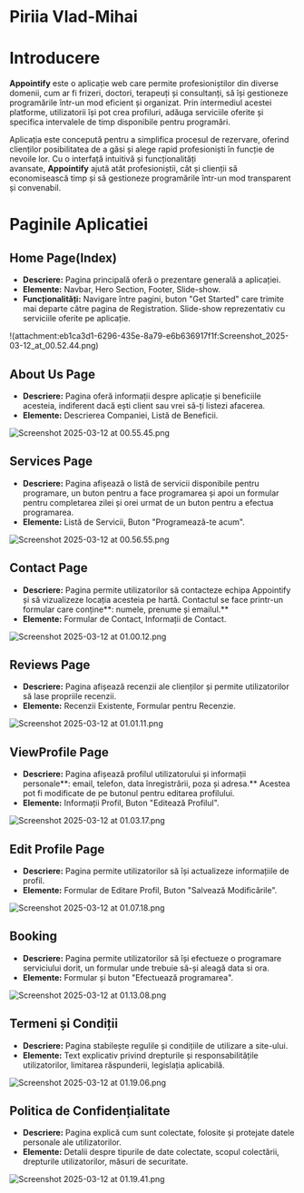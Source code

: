 # Piriia Vlad-Mihai 

# Introducere

**Appointify** este o aplicație web care permite profesioniștilor din diverse domenii, cum ar fi frizeri, doctori, terapeuți și consultanți, să își gestioneze programările într-un mod eficient și organizat. Prin intermediul acestei platforme, utilizatorii își pot crea profiluri, adăuga serviciile oferite și specifica intervalele de timp disponibile pentru programări.

Aplicația este concepută pentru a simplifica procesul de rezervare, oferind clienților posibilitatea de a găsi și alege rapid profesioniști în funcție de nevoile lor. Cu o interfață intuitivă și funcționalități avansate, **Appointify** ajută atât profesioniștii, cât și clienții să economisească timp și să gestioneze programările într-un mod transparent și convenabil.

# Paginile Aplicatiei

## Home Page(Index)

- **Descriere:** Pagina principală oferă o prezentare generală a aplicației.
- **Elemente:** Navbar, Hero Section, Footer, Slide-show.
- **Funcționalități:** Navigare între pagini, buton "Get Started" care trimite mai departe către pagina de Registration. Slide-show reprezentativ cu serviciile oferite pe aplicație.

!(attachment:eb1ca3d1-6296-435e-8a79-e6b636917f1f:Screenshot_2025-03-12_at_00.52.44.png)


## About Us Page

- **Descriere:** Pagina oferă informații despre aplicație și beneficiile acesteia, indiferent dacă ești client sau vrei să-ți listezi afacerea.
- **Elemente:** Descrierea Companiei, Listă de Beneficii.

![Screenshot 2025-03-12 at 00.55.45.png](attachment:9b7ba220-a40e-4f32-aac8-6252174d07f4:Screenshot_2025-03-12_at_00.55.45.png)

## Services Page

- **Descriere:** Pagina afișează o listă de servicii disponibile pentru programare, un buton pentru a face programarea și apoi un formular pentru completarea zilei și orei urmat de un buton pentru a efectua programarea.
- **Elemente:** Listă de Servicii, Buton "Programează-te acum".

![Screenshot 2025-03-12 at 00.56.55.png](attachment:86851751-240d-4659-ab2b-db3ebc8e66c9:Screenshot_2025-03-12_at_00.56.55.png)

## Contact Page

- **Descriere:** Pagina permite utilizatorilor să contacteze echipa Appointify și să vizualizeze locația acesteia pe hartă. Contactul se face printr-un formular care conține**: numele, prenume și emailul.**
- **Elemente:** Formular de Contact, Informații de Contact.

![Screenshot 2025-03-12 at 01.00.12.png](attachment:1e65dece-c9c0-4ec4-8430-b18741cceac0:Screenshot_2025-03-12_at_01.00.12.png)

## Reviews Page

- **Descriere:** Pagina afișează recenzii ale clienților și permite utilizatorilor să lase propriile recenzii.
- **Elemente:** Recenzii Existente, Formular pentru Recenzie.

![Screenshot 2025-03-12 at 01.01.11.png](attachment:dc797e5b-fbcb-4bda-884c-a16435b482d4:Screenshot_2025-03-12_at_01.01.11.png)

## ViewProfile Page

- **Descriere:** Pagina afișează profilul utilizatorului și informații personale**: email, telefon, data înregistrării, poza și adresa.** Acestea pot fi modificate de pe butonul pentru editarea profilului.
- **Elemente:** Informații Profil, Buton "Editează Profilul".

![Screenshot 2025-03-12 at 01.03.17.png](attachment:8c71cc06-e88a-4419-99d8-8245f4047a9e:Screenshot_2025-03-12_at_01.03.17.png)

## Edit Profile Page

- **Descriere:** Pagina permite utilizatorilor să își actualizeze informațiile de profil.
- **Elemente:** Formular de Editare Profil, Buton "Salvează Modificările".

![Screenshot 2025-03-12 at 01.07.18.png](attachment:ab49f862-2c33-46c8-b89f-81908355f957:Screenshot_2025-03-12_at_01.07.18.png)

## Booking

- **Descriere:** Pagina permite utilizatorilor să își efectueze o programare serviciului dorit, un formular unde trebuie să-și aleagă data si ora.
- **Elemente:** Formular și buton "Efectuează programarea".

![Screenshot 2025-03-12 at 01.13.08.png](attachment:8b590df6-7916-4bed-87c7-d998da9553d1:Screenshot_2025-03-12_at_01.13.08.png)

## Termeni și Condiții

- **Descriere:** Pagina stabilește regulile și condițiile de utilizare a site-ului.
- **Elemente:** Text explicativ privind drepturile și responsabilitățile utilizatorilor, limitarea răspunderii, legislația aplicabilă.

![Screenshot 2025-03-12 at 01.19.06.png](attachment:cf2d4739-51ef-43b9-a851-7b9c413c7d06:Screenshot_2025-03-12_at_01.19.06.png)

## Politica de Confidențialitate

- **Descriere:** Pagina explică cum sunt colectate, folosite și protejate datele personale ale utilizatorilor.
- **Elemente:** Detalii despre tipurile de date colectate, scopul colectării, drepturile utilizatorilor, măsuri de securitate.

![Screenshot 2025-03-12 at 01.19.41.png](attachment:e5df4a82-1329-4712-9979-348d3f3600d1:Screenshot_2025-03-12_at_01.19.41.png)
